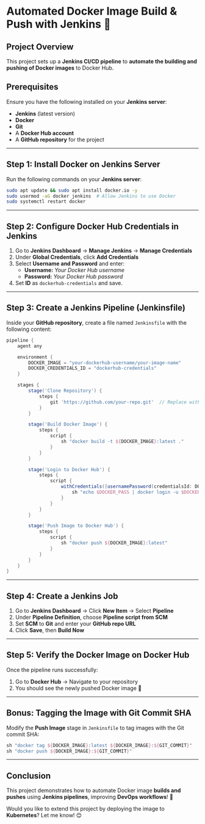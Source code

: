 # **Automated Docker Image Build & Push with Jenkins** 🚀

## **Project Overview**
This project sets up a **Jenkins CI/CD pipeline** to **automate the building and pushing of Docker images** to Docker Hub.

## **Prerequisites**
Ensure you have the following installed on your **Jenkins server**:

- **Jenkins** (latest version)
- **Docker**
- **Git**
- A **Docker Hub account**
- A **GitHub repository** for the project

---

## **Step 1: Install Docker on Jenkins Server**
Run the following commands on your **Jenkins server**:
```sh
sudo apt update && sudo apt install docker.io -y
sudo usermod -aG docker jenkins  # Allow Jenkins to use Docker
sudo systemctl restart docker
```

---

## **Step 2: Configure Docker Hub Credentials in Jenkins**
1. Go to **Jenkins Dashboard** → **Manage Jenkins** → **Manage Credentials**
2. Under **Global Credentials**, click **Add Credentials**
3. Select **Username and Password** and enter:
   - **Username:** *Your Docker Hub username*
   - **Password:** *Your Docker Hub password*
4. Set **ID** as `dockerhub-credentials` and save.

---

## **Step 3: Create a Jenkins Pipeline (Jenkinsfile)**
Inside your **GitHub repository**, create a file named `Jenkinsfile` with the following content:

```groovy
pipeline {
    agent any

    environment {
        DOCKER_IMAGE = "your-dockerhub-username/your-image-name"
        DOCKER_CREDENTIALS_ID = "dockerhub-credentials"
    }

    stages {
        stage('Clone Repository') {
            steps {
                git 'https://github.com/your-repo.git'  // Replace with your actual repo
            }
        }

        stage('Build Docker Image') {
            steps {
                script {
                    sh "docker build -t ${DOCKER_IMAGE}:latest ."
                }
            }
        }

        stage('Login to Docker Hub') {
            steps {
                script {
                    withCredentials([usernamePassword(credentialsId: DOCKER_CREDENTIALS_ID, usernameVariable: 'DOCKER_USER', passwordVariable: 'DOCKER_PASS')]) {
                        sh "echo $DOCKER_PASS | docker login -u $DOCKER_USER --password-stdin"
                    }
                }
            }
        }

        stage('Push Image to Docker Hub') {
            steps {
                script {
                    sh "docker push ${DOCKER_IMAGE}:latest"
                }
            }
        }
    }
}
```

---

## **Step 4: Create a Jenkins Job**
1. Go to **Jenkins Dashboard** → Click **New Item** → Select **Pipeline**
2. Under **Pipeline Definition**, choose **Pipeline script from SCM**
3. Set **SCM** to **Git** and enter your **GitHub repo URL**
4. Click **Save**, then **Build Now**

---

## **Step 5: Verify the Docker Image on Docker Hub**
Once the pipeline runs successfully:
1. Go to **Docker Hub** → Navigate to your repository
2. You should see the newly pushed Docker image 🎉

---

## **Bonus: Tagging the Image with Git Commit SHA**
Modify the **Push Image** stage in `Jenkinsfile` to tag images with the Git commit SHA:

```groovy
sh "docker tag ${DOCKER_IMAGE}:latest ${DOCKER_IMAGE}:${GIT_COMMIT}"
sh "docker push ${DOCKER_IMAGE}:${GIT_COMMIT}"
```

---

## **Conclusion**
This project demonstrates how to automate Docker image **builds and pushes** using **Jenkins pipelines**, improving **DevOps workflows**! 🚀

Would you like to extend this project by deploying the image to **Kubernetes**? Let me know! 😊
